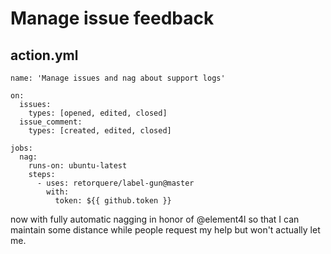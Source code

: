 # Manage issue feedback

## action.yml

```
name: 'Manage issues and nag about support logs'

on:
  issues:
    types: [opened, edited, closed]
  issue_comment:
    types: [created, edited, closed]

jobs:
  nag:
    runs-on: ubuntu-latest
    steps:
      - uses: retorquere/label-gun@master
        with:
          token: ${{ github.token }}
```

now with fully automatic nagging in honor of @element4l so that I can maintain some distance while people request my help but won't actually let me.
